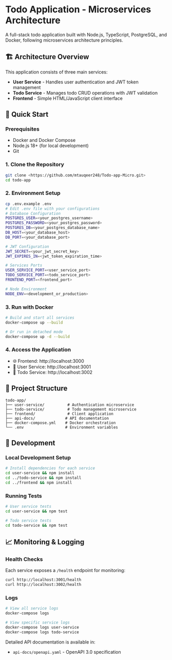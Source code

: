 # Todo Application - Microservices Architecture

A full-stack todo application built with Node.js, TypeScript, PostgreSQL, and Docker, following microservices architecture principles.

## 🏗️ Architecture Overview

This application consists of three main services:

- **User Service** - Handles user authentication and JWT token management
- **Todo Service** - Manages todo CRUD operations with JWT validation
- **Frontend** - Simple HTML/JavaScript client interface

## 🚀 Quick Start

### Prerequisites
- Docker and Docker Compose
- Node.js 18+ (for local development)
- Git

### 1. Clone the Repository
```bash
git clone <https://github.com/mtauqeer248/Todo-app-Micro.git>
cd todo-app
```

### 2. Environment Setup
```bash
cp .env.example .env
# Edit .env file with your configurations
# Database Configuration
POSTGRES_USER=<your_postgres_username>
POSTGRES_PASSWORD=<your_postgres_password>
POSTGRES_DB=<your_postgres_database_name>
DB_HOST=<your_database_host>
DB_PORT=<your_database_port>

# JWT Configuration
JWT_SECRET=<your_jwt_secret_key>
JWT_EXPIRES_IN=<jwt_token_expiration_time>

# Services Ports
USER_SERVICE_PORT=<user_service_port>
TODO_SERVICE_PORT=<todo_service_port>
FRONTEND_PORT=<frontend_port>

# Node Environment
NODE_ENV=<development_or_production>
```

### 3. Run with Docker
```bash
# Build and start all services
docker-compose up --build

# Or run in detached mode
docker-compose up -d --build
```

### 4. Access the Application
- 🌐 Frontend: http://localhost:3000
- 👤 User Service: http://localhost:3001
- 📝 Todo Service: http://localhost:3002

## 📁 Project Structure

```
todo-app/
├── user-service/          # Authentication microservice
├── todo-service/          # Todo management microservice
├── frontend/              # Client application
├── api-docs/             # API documentation
├── docker-compose.yml    # Docker orchestration
└── .env                  # Environment variables
```

## 🔧 Development

### Local Development Setup
```bash
# Install dependencies for each service
cd user-service && npm install
cd ../todo-service && npm install
cd ../frontend && npm install
```

### Running Tests
```bash
# User service tests
cd user-service && npm test

# Todo service tests
cd todo-service && npm test
```

## 📈 Monitoring & Logging

### Health Checks
Each service exposes a `/health` endpoint for monitoring:
```bash
curl http://localhost:3001/health
curl http://localhost:3002/health
```

### Logs
```bash
# View all service logs
docker-compose logs

# View specific service logs
docker-compose logs user-service
docker-compose logs todo-service
```


Detailed API documentation is available in:
- `api-docs/openapi.yaml` - OpenAPI 3.0 specification


